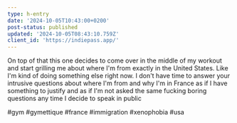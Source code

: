 ```yaml
---
type: h-entry
date: '2024-10-05T10:43:00+0200'
post-status: published
updated: '2024-10-05T08:43:10.759Z'
client_id: 'https://indiepass.app/'
---
```

On top of that this one decides to come over in the middle of my workout and start grilling me about where I'm from exactly in the United States. Like I'm kind of doing something else right now. I don't have time to answer your intrusive questions about where I'm from and why I'm in France as if I have something to justify and as if I'm not asked the same fucking boring questions any time I decide to speak in public

#gym #gymettique #france #immigration #xenophobia #usa
